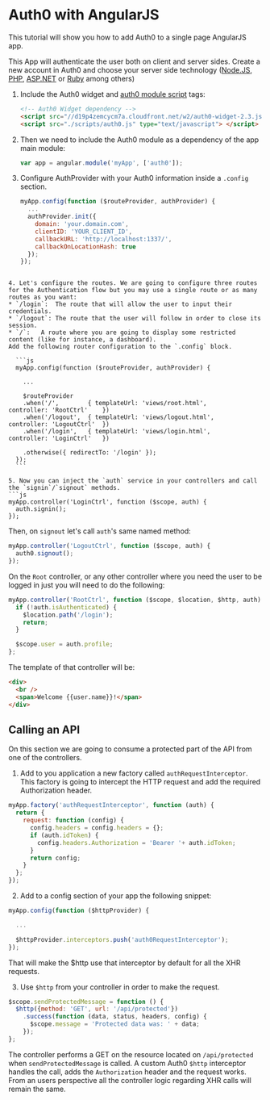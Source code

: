 # Auth0 with AngularJS

This tutorial will show you how to add Auth0 to a single page AngularJS app.

This App will authenticate the user both on client and server sides. Create a new account in Auth0 and choose your server side technology ([Node.JS](https://docs.auth0.com/nodeapi-tutorial), [PHP](https://docs.auth0.com/phpapi-tutorial), [ASP.NET](https://docs.auth0.com/aspnetwebapi-tutorial) or [Ruby](https://docs.auth0.com/rubyapi-tutorial) among others)

1. Include the Auth0 widget and [auth0 module script](/app/scripts/auth0.js) tags:
    ```html
    <!-- Auth0 Widget dependency -->
    <script src="//d19p4zemcycm7a.cloudfront.net/w2/auth0-widget-2.3.js" type="text/javascript"> </script>
    <script src="./scripts/auth0.js" type="text/javascript"> </script>
    ```

2. Then we need to include the Auth0 module as a dependency of the app main module:
    ```js
    var app = angular.module('myApp', ['auth0']);
    ```

3. Configure AuthProvider with your Auth0 information inside a `.config` section.
    ```js
    myApp.config(function ($routeProvider, authProvider) {
      ...
      authProvider.init({
        domain: 'your.domain.com',
        clientID: 'YOUR_CLIENT_ID',
        callbackURL: 'http://localhost:1337/',
        callbackOnLocationHash: true
      });
    });
  ```

4. Let's configure the routes. We are going to configure three routes for the Authentication flow but you may use a single route or as many routes as you want:
 * `/login`:  The route that will allow the user to input their credentials.
 * `/logout`: The route that the user will follow in order to close its session.
 * `/`:   A route where you are going to display some restricted content (like for instance, a dashboard).
Add the following router configuration to the `.config` block.  

    ```js
    myApp.config(function ($routeProvider, authProvider) {
    
      ...
    
      $routeProvider
      .when('/',        { templateUrl: 'views/root.html',     controller: 'RootCtrl'    })
      .when('/logout',  { templateUrl: 'views/logout.html',   controller: 'LogoutCtrl'  })
      .when('/login',   { templateUrl: 'views/login.html',    controller: 'LoginCtrl'   })
    
      .otherwise({ redirectTo: '/login' });
    });
    ```

5. Now you can inject the `auth` service in your controllers and call the `signin`/`signout` methods. 
  ```js
  myApp.controller('LoginCtrl', function ($scope, auth) {
    auth.signin();
  });
  ```

  Then, on `signout` let's call `auth`'s same named method:

  ```js
  myApp.controller('LogoutCtrl', function ($scope, auth) {
    auth0.signout();
  });
  ```
  
  On the `Root` controller, or any other controller where you need the user to be logged in just you will need to do the following:

  ```js
  myApp.controller('RootCtrl', function ($scope, $location, $http, auth) {
    if (!auth.isAuthenticated) {
      $location.path('/login');
      return;
    }
  
    $scope.user = auth.profile;
  };
  ```
  The template of that controller will be:
  ```html
  <div>
    <br />
    <span>Welcome {{user.name}}!</span>
  </div>
  ```

## Calling an API
On this section we are going to consume a protected part of the API from one of the controllers.


1. Add to you application a new factory called `authRequestInterceptor`. This factory is going to intercept the HTTP request and add the required Authorization header.
  ```js
  myApp.factory('authRequestInterceptor', function (auth) {
    return {
      request: function (config) {
        config.headers = config.headers = {};
        if (auth.idToken) {
          config.headers.Authorization = 'Bearer '+ auth.idToken;
        }
        return config;
      }
    };
  });
  ```

2. Add to a config section of your app the following snippet:
  ```js
  myApp.config(function ($httpProvider) {
  
    ...
  
    $httpProvider.interceptors.push('auth0RequestInterceptor');
  });
  ```
That will make the $http use that interceptor by default for all the XHR requests.

3. Use `$http` from your controller in order to make the request.
  ```js
  $scope.sendProtectedMessage = function () {
    $http({method: 'GET', url: '/api/protected'})
      .success(function (data, status, headers, config) {
        $scope.message = 'Protected data was: ' + data;
      });
  };
  ```

The controller performs a GET on the resource located on `/api/protected` when `sendProtectedMessage` is called. A custom Auth0 `$http` interceptor handles the call, adds the `Authorization` header and the request works. From an users perspective all the controller logic regarding XHR calls will remain the same.
